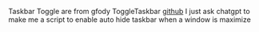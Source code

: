 Taskbar Toggle are from gfody ToggleTaskbar [github](https://github.com/gfody/ToggleTaskbar)
I just ask chatgpt to make me a script to enable auto hide taskbar when a window is maximize
